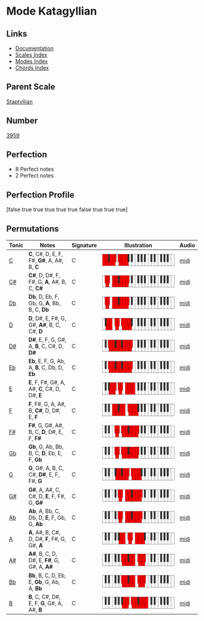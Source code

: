 # Mode Katagyllian

## Links

- [Documentation](index.md)
- [Scales Index](Scales.md)
- [Modes Index](Modes.md)
- [Chords Index](Chords.md)

## Parent Scale

[Staptyllian](ScaleStaptyllian.md)

## Number

[3959](https://ianring.com/musictheory/scales/3959)

## Perfection

- 8 Perfect notes
- 2 Perfect notes

## Perfection Profile

[false true true true true true false true true true]

## Permutations

| Tonic | Notes | Signature | Illustration | Audio |
|-------|-------|-----------|--------------|-------|
| [C](ModeCNaturalKatagyllian.md) | **C**, C#, D, E, F, F#, **G#**, A, A#, B, **C** | C | ![CNaturalKatagyllian](ModeCNaturalKatagyllian.png) | [midi](https://github.com/edipermadi/music/blob/main/docs/ModeCNaturalKatagyllian.mid?raw=true) |
| [C#](ModeCSharpKatagyllian.md) | **C#**, D, D#, F, F#, G, **A**, A#, B, C, **C#** | C | ![CSharpKatagyllian](ModeCSharpKatagyllian.png) | [midi](https://github.com/edipermadi/music/blob/main/docs/ModeCSharpKatagyllian.mid?raw=true) |
| [Db](ModeDFlatKatagyllian.md) | **Db**, D, Eb, F, Gb, G, **A**, Bb, B, C, **Db** | C | ![DFlatKatagyllian](ModeDFlatKatagyllian.png) | [midi](https://github.com/edipermadi/music/blob/main/docs/ModeDFlatKatagyllian.mid?raw=true) |
| [D](ModeDNaturalKatagyllian.md) | **D**, D#, E, F#, G, G#, **A#**, B, C, C#, **D** | C | ![DNaturalKatagyllian](ModeDNaturalKatagyllian.png) | [midi](https://github.com/edipermadi/music/blob/main/docs/ModeDNaturalKatagyllian.mid?raw=true) |
| [D#](ModeDSharpKatagyllian.md) | **D#**, E, F, G, G#, A, **B**, C, C#, D, **D#** | C | ![DSharpKatagyllian](ModeDSharpKatagyllian.png) | [midi](https://github.com/edipermadi/music/blob/main/docs/ModeDSharpKatagyllian.mid?raw=true) |
| [Eb](ModeEFlatKatagyllian.md) | **Eb**, E, F, G, Ab, A, **B**, C, Db, D, **Eb** | C | ![EFlatKatagyllian](ModeEFlatKatagyllian.png) | [midi](https://github.com/edipermadi/music/blob/main/docs/ModeEFlatKatagyllian.mid?raw=true) |
| [E](ModeENaturalKatagyllian.md) | **E**, F, F#, G#, A, A#, **C**, C#, D, D#, **E** | C | ![ENaturalKatagyllian](ModeENaturalKatagyllian.png) | [midi](https://github.com/edipermadi/music/blob/main/docs/ModeENaturalKatagyllian.mid?raw=true) |
| [F](ModeFNaturalKatagyllian.md) | **F**, F#, G, A, A#, B, **C#**, D, D#, E, **F** | C | ![FNaturalKatagyllian](ModeFNaturalKatagyllian.png) | [midi](https://github.com/edipermadi/music/blob/main/docs/ModeFNaturalKatagyllian.mid?raw=true) |
| [F#](ModeFSharpKatagyllian.md) | **F#**, G, G#, A#, B, C, **D**, D#, E, F, **F#** | C | ![FSharpKatagyllian](ModeFSharpKatagyllian.png) | [midi](https://github.com/edipermadi/music/blob/main/docs/ModeFSharpKatagyllian.mid?raw=true) |
| [Gb](ModeGFlatKatagyllian.md) | **Gb**, G, Ab, Bb, B, C, **D**, Eb, E, F, **Gb** | C | ![GFlatKatagyllian](ModeGFlatKatagyllian.png) | [midi](https://github.com/edipermadi/music/blob/main/docs/ModeGFlatKatagyllian.mid?raw=true) |
| [G](ModeGNaturalKatagyllian.md) | **G**, G#, A, B, C, C#, **D#**, E, F, F#, **G** | C | ![GNaturalKatagyllian](ModeGNaturalKatagyllian.png) | [midi](https://github.com/edipermadi/music/blob/main/docs/ModeGNaturalKatagyllian.mid?raw=true) |
| [G#](ModeGSharpKatagyllian.md) | **G#**, A, A#, C, C#, D, **E**, F, F#, G, **G#** | C | ![GSharpKatagyllian](ModeGSharpKatagyllian.png) | [midi](https://github.com/edipermadi/music/blob/main/docs/ModeGSharpKatagyllian.mid?raw=true) |
| [Ab](ModeAFlatKatagyllian.md) | **Ab**, A, Bb, C, Db, D, **E**, F, Gb, G, **Ab** | C | ![AFlatKatagyllian](ModeAFlatKatagyllian.png) | [midi](https://github.com/edipermadi/music/blob/main/docs/ModeAFlatKatagyllian.mid?raw=true) |
| [A](ModeANaturalKatagyllian.md) | **A**, A#, B, C#, D, D#, **F**, F#, G, G#, **A** | C | ![ANaturalKatagyllian](ModeANaturalKatagyllian.png) | [midi](https://github.com/edipermadi/music/blob/main/docs/ModeANaturalKatagyllian.mid?raw=true) |
| [A#](ModeASharpKatagyllian.md) | **A#**, B, C, D, D#, E, **F#**, G, G#, A, **A#** | C | ![ASharpKatagyllian](ModeASharpKatagyllian.png) | [midi](https://github.com/edipermadi/music/blob/main/docs/ModeASharpKatagyllian.mid?raw=true) |
| [Bb](ModeBFlatKatagyllian.md) | **Bb**, B, C, D, Eb, E, **Gb**, G, Ab, A, **Bb** | C | ![BFlatKatagyllian](ModeBFlatKatagyllian.png) | [midi](https://github.com/edipermadi/music/blob/main/docs/ModeBFlatKatagyllian.mid?raw=true) |
| [B](ModeBNaturalKatagyllian.md) | **B**, C, C#, D#, E, F, **G**, G#, A, A#, **B** | C | ![BNaturalKatagyllian](ModeBNaturalKatagyllian.png) | [midi](https://github.com/edipermadi/music/blob/main/docs/ModeBNaturalKatagyllian.mid?raw=true) |
